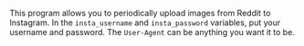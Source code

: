 This program allows you to periodically upload images from Reddit to Instagram. 
In the `insta_username` and `insta_password` variables, put your username and password. 
The `User-Agent` can be anything you want it to be.
